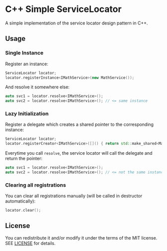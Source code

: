 # C++ Simple ServiceLocator #
A simple implementation of the service locator design pattern in C++.

## Usage ##

### Single Instance ###
Register an instance:
```cpp
ServiceLocator locator;
locator.registerInstance<IMathService>(new MathService());
```
And resolve it somewhere else:
```cpp
auto svc1 = locator.resolve<IMathService>();
auto svc2 = locator.resolve<IMathService>(); // <= same instance
```


### Lazy Initialization ###
Register a delegate which creates a shared pointer to the corresponding instance:
```cpp
ServiceLocator locator;
locator.registerCreator<IMathService>([]() { return std::make_shared<MathService>(); });
```
Everytime you call `resolve`, the service locator will call the delegate and return the pointer:
```cpp
auto svc1 = locator.resolve<IMathService>();
auto svc2 = locator.resolve<IMathService>(); // <= not the same instance
```

### Clearing all registrations

You can clear all registrations manually (will be called in destructor automatically):
```cpp
locator.clear();
```

## License ##

You can redistribute it and/or modify it under the terms of the MIT license. SEE [LICENSE][1] for details.

[1]:LICENSE